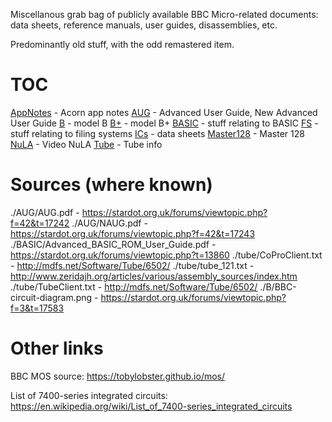Miscellanous grab bag of publicly available BBC Micro-related
documents: data sheets, reference manuals, user guides, disassemblies,
etc.

Predominantly old stuff, with the odd remastered item.

# TOC

[AppNotes](./AppNotes/) - Acorn app notes
[AUG](./AUG/) - Advanced User Guide, New Advanced User Guide
[B](./B/) - model B
[B+](./B+/) - model B+
[BASIC](./BASIC/) - stuff relating to BASIC
[FS](./FS/) - stuff relating to filing systems
[ICs](./ICs/) - data sheets
[Master128](./Master128/) - Master 128
[NuLA](./NuLA/) - Video NuLA 
[Tube](./Tube/) - Tube info

# Sources (where known)

./AUG/AUG.pdf - https://stardot.org.uk/forums/viewtopic.php?f=42&t=17242
./AUG/NAUG.pdf - https://stardot.org.uk/forums/viewtopic.php?f=42&t=17243
./BASIC/Advanced_BASIC_ROM_User_Guide.pdf - https://stardot.org.uk/forums/viewtopic.php?t=13860
./tube/CoProClient.txt - http://mdfs.net/Software/Tube/6502/
./tube/tube_121.txt - http://www.zeridajh.org/articles/various/assembly_sources/index.htm
./tube/TubeClient.txt - http://mdfs.net/Software/Tube/6502/
./B/BBC-circuit-diagram.png - https://stardot.org.uk/forums/viewtopic.php?f=3&t=17583

# Other links

BBC MOS source: https://tobylobster.github.io/mos/

List of 7400-series integrated circuits: https://en.wikipedia.org/wiki/List_of_7400-series_integrated_circuits
